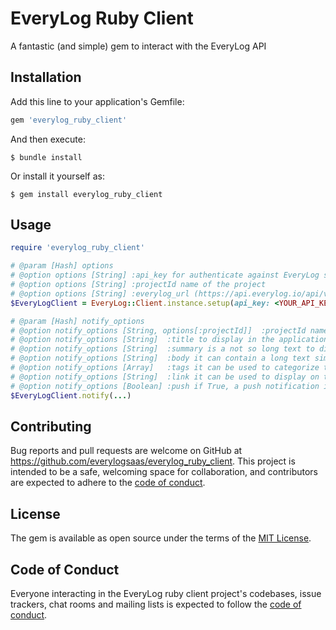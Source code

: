 # EveryLog Ruby Client

A fantastic (and simple) gem to interact with the EveryLog API

## Installation

Add this line to your application's Gemfile:

```ruby
gem 'everylog_ruby_client'
```

And then execute:

    $ bundle install

Or install it yourself as:

    $ gem install everylog_ruby_client

## Usage
```ruby
require 'everylog_ruby_client'

# @param [Hash] options
# @option options [String] :api_key for authenticate against EveryLog server
# @option options [String] :projectId name of the project
# @option options [String] :everylog_url (https://api.everylog.io/api/v1/log-entries) to reach Everlog server
$EveryLogClient = EveryLog::Client.instance.setup(api_key: <YOUR_API_KEY>, projectId: <YOUR_PROJECT_NAME>)

# @param [Hash] notify_options
# @option notify_options [String, options[:projectId]]  :projectId name of the project
# @option notify_options [String]  :title to display in the application and if enabled in the notification
# @option notify_options [String]  :summary is a not so long text to display on the application and if enabled in the notification
# @option notify_options [String]  :body it can contain a long text simple formatted, no html to display in the application
# @option notify_options [Array]   :tags it can be used to categorize the notification, must be strings
# @option notify_options [String]  :link it can be used to display on the application and if enabled in the notification
# @option notify_options [Boolean] :push if True, a push notification is sent to application
$EveryLogClient.notify(...)
```
## Contributing

Bug reports and pull requests are welcome on GitHub at https://github.com/everylogsaas/everylog_ruby_client. This project is intended to be a safe, welcoming space for collaboration, and contributors are expected to adhere to the [code of conduct](https://github.com/everylogsaas/everylog_ruby_client/blob/master/CODE_OF_CONDUCT.md).

## License

The gem is available as open source under the terms of the [MIT License](https://opensource.org/licenses/MIT).

## Code of Conduct

Everyone interacting in the EveryLog ruby client project's codebases, issue trackers, chat rooms and mailing lists is expected to follow the [code of conduct](https://github.com/everylogsaas/everylog_ruby_client/blob/master/CODE_OF_CONDUCT.md).
